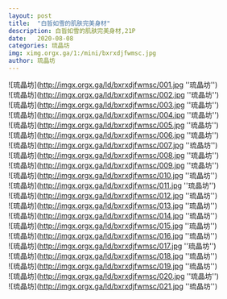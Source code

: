 ```yaml
---
layout: post
title:  "白晢如雪的肌肤完美身材"
description: 白晢如雪的肌肤完美身材,21P
date:   2020-08-08
categories: 琉晶坊
img: ximg.orgx.ga/1:/mini/bxrxdjfwmsc.jpg
author: 琉晶坊
---
```


![琉晶坊](http://imgx.orgx.ga/ld/bxrxdjfwmsc/001.jpg ''琉晶坊'') <br>
![琉晶坊](http://imgx.orgx.ga/ld/bxrxdjfwmsc/002.jpg ''琉晶坊'') <br>
![琉晶坊](http://imgx.orgx.ga/ld/bxrxdjfwmsc/003.jpg ''琉晶坊'') <br>
![琉晶坊](http://imgx.orgx.ga/ld/bxrxdjfwmsc/004.jpg ''琉晶坊'') <br>
![琉晶坊](http://imgx.orgx.ga/ld/bxrxdjfwmsc/005.jpg ''琉晶坊'') <br>
![琉晶坊](http://imgx.orgx.ga/ld/bxrxdjfwmsc/006.jpg ''琉晶坊'') <br>
![琉晶坊](http://imgx.orgx.ga/ld/bxrxdjfwmsc/007.jpg ''琉晶坊'') <br>
![琉晶坊](http://imgx.orgx.ga/ld/bxrxdjfwmsc/008.jpg ''琉晶坊'') <br>
![琉晶坊](http://imgx.orgx.ga/ld/bxrxdjfwmsc/009.jpg ''琉晶坊'') <br>
![琉晶坊](http://imgx.orgx.ga/ld/bxrxdjfwmsc/010.jpg ''琉晶坊'') <br>
![琉晶坊](http://imgx.orgx.ga/ld/bxrxdjfwmsc/011.jpg ''琉晶坊'') <br>
![琉晶坊](http://imgx.orgx.ga/ld/bxrxdjfwmsc/012.jpg ''琉晶坊'') <br>
![琉晶坊](http://imgx.orgx.ga/ld/bxrxdjfwmsc/013.jpg ''琉晶坊'') <br>
![琉晶坊](http://imgx.orgx.ga/ld/bxrxdjfwmsc/014.jpg ''琉晶坊'') <br>
![琉晶坊](http://imgx.orgx.ga/ld/bxrxdjfwmsc/015.jpg ''琉晶坊'') <br>
![琉晶坊](http://imgx.orgx.ga/ld/bxrxdjfwmsc/016.jpg ''琉晶坊'') <br>
![琉晶坊](http://imgx.orgx.ga/ld/bxrxdjfwmsc/017.jpg ''琉晶坊'') <br>
![琉晶坊](http://imgx.orgx.ga/ld/bxrxdjfwmsc/018.jpg ''琉晶坊'') <br>
![琉晶坊](http://imgx.orgx.ga/ld/bxrxdjfwmsc/019.jpg ''琉晶坊'') <br>
![琉晶坊](http://imgx.orgx.ga/ld/bxrxdjfwmsc/020.jpg ''琉晶坊'') <br>
![琉晶坊](http://imgx.orgx.ga/ld/bxrxdjfwmsc/021.jpg ''琉晶坊'') <br>
